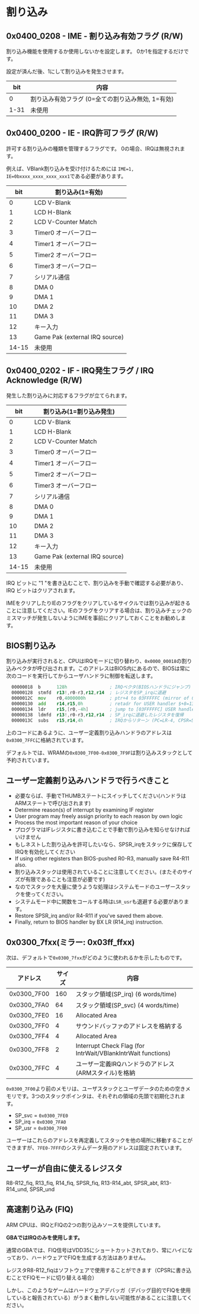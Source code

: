 # 割り込み

## 0x0400_0208 - IME - 割り込み有効フラグ (R/W)

割り込み機能を使用するか使用しないかを設定します。 0か1を指定するだけです。

設定が済んだ後、1にして割り込みを発生させます。

 bit  |  内容
---- | ----
0 | 割り込み有効フラグ (0=全ての割り込み無効, 1=有効)
1-31 | 未使用

## 0x0400_0200 - IE - IRQ許可フラグ (R/W)

許可する割り込みの種類を管理するフラグです。 0の場合、IRQは無視されます。

例えば、VBlank割り込みを受け付けるためには `IME=1, IE=0bxxxx_xxxx_xxxx_xxx1`である必要があります。

 bit  |  割り込み(1=有効)
---- | ----
0     | LCD V-Blank
1     | LCD H-Blank
2     | LCD V-Counter Match
3     | Timer0 オーバーフロー
4     | Timer1 オーバーフロー
5     | Timer2 オーバーフロー
6     | Timer3 オーバーフロー
7     | シリアル通信
8     | DMA 0
9     | DMA 1
10    | DMA 2
11    | DMA 3
12    | キー入力
13    | Game Pak (external IRQ source)
14-15 | 未使用

## 0x0400_0202 - IF - IRQ発生フラグ / IRQ Acknowledge (R/W)

発生した割り込みに対応するフラグが立てられます。

 bit  |  割り込み(1=割り込み発生)
---- | ----
0     | LCD V-Blank
1     | LCD H-Blank
2     | LCD V-Counter Match
3     | Timer0 オーバーフロー
4     | Timer1 オーバーフロー
5     | Timer2 オーバーフロー
6     | Timer3 オーバーフロー
7     | シリアル通信
8     | DMA 0
9     | DMA 1
10    | DMA 2
11    | DMA 3
12    | キー入力
13    | Game Pak (external IRQ source)
14-15 | 未使用

IRQ ビットに "1 "を書き込むことで、割り込みを手動で確認する必要があり、IRQ ビットはクリアされます。

IMEをクリアしたりIEのフラグをクリアしているサイクルでは割り込みが起きることに注意してください。IEのフラグをクリアする場合は、割り込みチェックのミスマッチが発生しないようにIMEを事前にクリアしておくことをお勧めします。

## BIOS割り込み

割り込みが実行されると、CPUはIRQモードに切り替わり、`0x0000_00018`の割り込みベクタが呼び出されます。このアドレスはBIOS内にあるので、BIOSは常に次のコードを実行してからユーザハンドラに制御を転送します。

```asm
  00000018  b      128h                ; IRQベクタ(BIOSハンドラにジャンプ)
  00000128  stmfd  r13!,r0-r3,r12,r14  ; レジスタをSP_irqに退避
  0000012C  mov    r0,4000000h         ; ptr+4 to 03FFFFFC (mirror of 03007FFC)
  00000130  add    r14,r15,0h          ; retadr for USER handler $+8=138h
  00000134  ldr    r15,[r0,-4h]        ; jump to [03FFFFFC] USER handler
  00000138  ldmfd  r13!,r0-r3,r12,r14  ; SP_irqに退避したレジスタを復帰
  0000013C  subs   r15,r14,4h          ; IRQからリターン (PC=LR-4, CPSR=SPSR)
```

上のコードにあるように、ユーザー定義割り込みハンドラのアドレスは`0x0300_7FFC`に格納されています。

デフォルトでは、WRAMの`0x0300_7F00-0x0300_7F9F`は割り込みスタックとして予約されています。

## ユーザー定義割り込みハンドラで行うべきこと

- 必要ならば、手動でTHUMBステートにスイッチしてください(ハンドラはARMステートで呼び出されます)
- Determine reason(s) of interrupt by examining IF register
- User program may freely assign priority to each reason by own logic
- Process the most important reason of your choice
- プログラマはIFレジスタに書き込むことで手動で割り込みを知らせなければいけません
- もしネストした割り込みを許可したいなら、SPSR_irqをスタックに保存してIRQを有効化してください
- If using other registers than BIOS-pushed R0-R3, manually save R4-R11 also.
- 割り込みスタックは使用されていることに注意してください。(またそのサイズが有限であることも注意が必要です)
- なのでスタックを大量に使うような処理はシステムモードのユーザースタックを使ってください。
- システムモード中に関数をコールする時は`LSR_usr`も退避する必要があります。
- Restore SPSR_irq and/or R4-R11 if you've saved them above.
- Finally, return to BIOS handler by BX LR (R14_irq) instruction.

## 0x0300_7fxx(ミラー: 0x03ff_ffxx)

次は、デフォルトで`0x0300_7fxx`がどのように使われるかを示したものです。

アドレス | サイズ | 内容
---- | ---- | ---- 
0x0300_7F00 | 160 | スタック領域(SP_irq) (6 words/time)
0x0300_7FA0 | 64  | スタック領域(SP_svc) (4 words/time)
0x0300_7FE0 | 16  | Allocated Area
0x0300_7FF0 | 4   | サウンドバッファのアドレスを格納する
0x0300_7FF4 | 4   | Allocated Area
0x0300_7FF8 | 2   | Interrupt Check Flag (for IntrWait/VBlankIntrWait functions)
0x0300_7FFC | 4   | ユーザー定義IRQハンドラのアドレス(ARMスタイル)を格納 

`0x0300_7F00`より前のメモリは、ユーザスタックとユーザデータのための空きメモリです。3つのスタックポインタは、それぞれの領域の先頭で初期化されます。

- SP_svc = `0x0300_7FE0`
- SP_irq = `0x0300_7FA0`
- SP_usr = `0x0300_7F00`

ユーザーはこれらのアドレスを再定義してスタックを他の場所に移動することができますが、`7FE0-7FFF`のシステムデータ用のアドレスは固定されています。

## ユーザーが自由に使えるレジスタ

R8-R12_fiq, R13_fiq, R14_fiq, SPSR_fiq, R13-R14_abt, SPSR_abt, R13-R14_und, SPSR_und

## 高速割り込み (FIQ)

ARM CPUは、IRQとFIQの2つの割り込みソースを提供しています。

**GBAではIRQのみを使用します。**

通常のGBAでは、FIQ信号はVDD35にショートカットされており、常にハイになっており、ハードウェアでFIQを生成する方法はありません。

レジスタR8-R12_fiqはソフトウェアで使用することができます（CPSRに書き込むことでFIQモードに切り替える場合） 

しかし、このようなゲームはハードウェアデバッガ（デバッグ目的でFIQを使用していると報告されている）がうまく動作しない可能性があることに注意してください。
